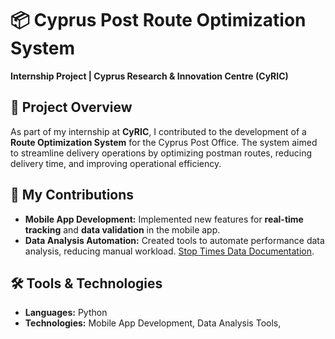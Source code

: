 # 📦 Cyprus Post Route Optimization System

**Internship Project | Cyprus Research & Innovation Centre (CyRIC)**

## 📖 Project Overview

As part of my internship at **CyRIC**, I contributed to the development of a **Route Optimization System** for the Cyprus Post Office. The system aimed to streamline delivery operations by optimizing postman routes, reducing delivery time, and improving operational efficiency.

## 🔧 My Contributions
 
- **Mobile App Development:** Implemented new features for **real-time tracking** and **data validation** in the mobile app. 
- **Data Analysis Automation:** Created tools to automate performance data analysis, reducing manual workload. [Stop Times Data Documentation](StopTimesData.md).

## 🛠️ Tools & Technologies

- **Languages:** Python  
- **Technologies:** Mobile App Development, Data Analysis Tools,


